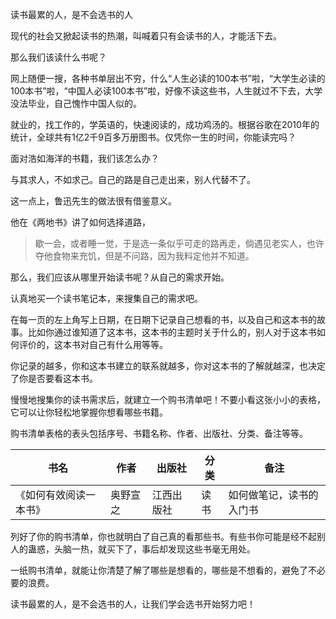 
读书最累的人，是不会选书的人

现代的社会又掀起读书的热潮，叫喊着只有会读书的人，才能活下去。

那么我们该读什么书呢？

网上随便一搜，各种书单层出不穷，什么“人生必读的100本书”啦，“大学生必读的100本书”啦，“中国人必读100本书”啦，好像不读这些书，人生就过不下去，大学没法毕业，自己愧怍中国人似的。

就业的，找工作的，学英语的，快速阅读的，成功鸡汤的。根据谷歌在2010年的统计，全球共有1亿2千9百多万册图书。仅凭你一生的时间，你能读完吗？

面对浩如海洋的书籍，我们该怎么办？

与其求人，不如求己。自己的路是自己走出来，别人代替不了。

这一点上，鲁迅先生的做法很有借鉴意义。

他在《两地书》讲了如何选择道路，

> 歇一会，或者睡一觉，于是选一条似乎可走的路再走，倘遇见老实人，也许夺他食物来充饥，但是不问路，因为我料定他并不知道。


那么，我们应该从哪里开始读书呢？从自己的需求开始。

认真地买一个读书笔记本，来搜集自己的需求吧。

在每一页的左上角写上日期，在日期下记录自己想看的书，以及自己和这本书的故事。比如你通过谁知道了这本书，这本书的主题时关于什么的，别人对于这本书如何评价的，这本书对自己有什么用等等。

你记录的越多，你和这本书建立的联系就越多，你对这本书的了解就越深，也决定了你是否要看这本书。

慢慢地搜集你的读书需求后，就建立一个购书清单吧！不要小看这张小小的表格，它可以让你轻松地掌握你想看哪些书籍。

购书清单表格的表头包括序号、书籍名称、作者、出版社、分类、备注等等。

| 书名                   | 作者     | 出版社     | 分类 | 备注                     |
| ---------------------- | -------- | ---------- | ---- | ------------------------ |
| 《如何有效阅读一本书》 | 奥野宣之 | 江西出版社 | 读书 | 如何做笔记，读书的入门书 |

列好了你的购书清单，你也就明白了自己真的看那些书。有些书你可能是经不起别人的蛊惑，头脑一热，就买下了，事后却发现这些书毫无用处。

一纸购书清单，就能让你清楚了解了哪些是想看的，哪些是不想看的，避免了不必要的浪费。

读书最累的人，是不会选书的人，让我们学会选书开始努力吧！




















<!--stackedit_data:
eyJoaXN0b3J5IjpbLTEyODY2NTQ2NzQsLTE0MTQ1MzM1MjZdfQ
==
-->